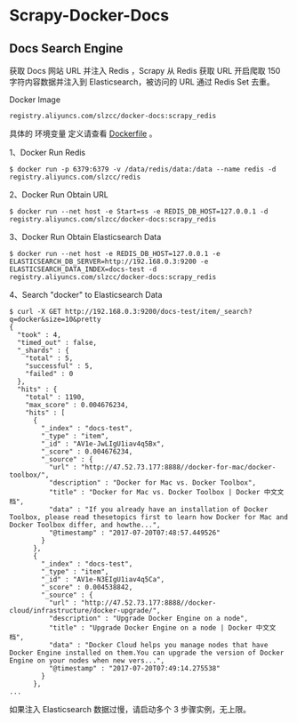 # Scrapy-Docker-Docs
## Docs Search Engine
获取 Docs 网站 URL 并注入 Redis ，Scrapy 从 Redis 获取 URL 开启爬取 150 字符内容数据并注入到 Elasticsearch，被访问的 URL 通过 Redis Set 去重。

Docker Image
```
registry.aliyuncs.com/slzcc/docker-docs:scrapy_redis
```
具体的 环境变量 定义请查看 [Dockerfile](Dockerfile) 。

1、Docker Run Redis
```
$ docker run -p 6379:6379 -v /data/redis/data:/data --name redis -d registry.aliyuncs.com/slzcc/redis
```

2、Docker Run Obtain URL
```
$ docker run --net host -e Start=ss -e REDIS_DB_HOST=127.0.0.1 -d registry.aliyuncs.com/slzcc/docker-docs:scrapy_redis
```
3、Docker Run Obtain Elasticsearch Data
```
$ docker run --net host -e REDIS_DB_HOST=127.0.0.1 -e ELASTICSEARCH_DB_SERVER=http://192.168.0.3:9200 -e ELASTICSEARCH_DATA_INDEX=docs-test -d registry.aliyuncs.com/slzcc/docker-docs:scrapy_redis
```
4、Search "docker" to Elasticsearch Data
```
$ curl -X GET http://192.168.0.3:9200/docs-test/item/_search?q=docker&size=10&pretty
{
  "took" : 4,
  "timed_out" : false,
  "_shards" : {
    "total" : 5,
    "successful" : 5,
    "failed" : 0
  },
  "hits" : {
    "total" : 1190,
    "max_score" : 0.004676234,
    "hits" : [
      {
        "_index" : "docs-test",
        "_type" : "item",
        "_id" : "AV1e-JwLIgU1iav4q5Bx",
        "_score" : 0.004676234,
        "_source" : {
          "url" : "http://47.52.73.177:8888//docker-for-mac/docker-toolbox/",
          "description" : "Docker for Mac vs. Docker Toolbox",
          "title" : "Docker for Mac vs. Docker Toolbox | Docker 中文文档",
          "data" : "If you already have an installation of Docker Toolbox, please read thesetopics first to learn how Docker for Mac and Docker Toolbox differ, and howthe...",
          "@timestamp" : "2017-07-20T07:48:57.449526"
        }
      },
      {
        "_index" : "docs-test",
        "_type" : "item",
        "_id" : "AV1e-N3EIgU1iav4q5Ca",
        "_score" : 0.004538842,
        "_source" : {
          "url" : "http://47.52.73.177:8888//docker-cloud/infrastructure/docker-upgrade/",
          "description" : "Upgrade Docker Engine on a node",
          "title" : "Upgrade Docker Engine on a node | Docker 中文文档",
          "data" : "Docker Cloud helps you manage nodes that have Docker Engine installed on them.You can upgrade the version of Docker Engine on your nodes when new vers...",
          "@timestamp" : "2017-07-20T07:49:14.275538"
        }
      },
...
```
如果注入 Elasticsearch 数据过慢，请启动多个 3 步骤实例，无上限。
